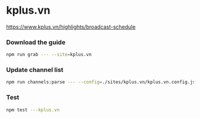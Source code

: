 # kplus.vn

https://www.kplus.vn/highlights/broadcast-schedule

### Download the guide

```sh
npm run grab --- --site=kplus.vn
```

### Update channel list

```sh
npm run channels:parse --- --config=./sites/kplus.vn/kplus.vn.config.js --output=./sites/kplus.vn/kplus.vn.channels.xml
```

### Test

```sh
npm test ---kplus.vn
```
